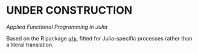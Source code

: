 # UNDER CONSTRUCTION
*Applied Functional Programming in Julia*

Based on the R package [`afp`](https://github.com/robertschnitman/afp), fitted for Julia-specific processes rather than a literal translation.
